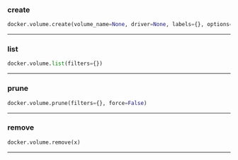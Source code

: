 ### create


```python
docker.volume.create(volume_name=None, driver=None, labels={}, options={})
```


----

### list


```python
docker.volume.list(filters={})
```


----

### prune


```python
docker.volume.prune(filters={}, force=False)
```


----

### remove


```python
docker.volume.remove(x)
```


----

